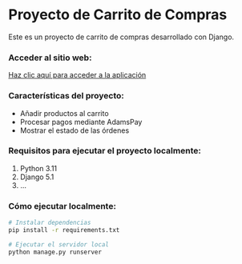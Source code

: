 # Proyecto de Carrito de Compras

Este es un proyecto de carrito de compras desarrollado con Django.

### Acceder al sitio web:

[Haz clic aquí para acceder a la aplicación](https://proyecto-htzy.onrender.com)

### Características del proyecto:
- Añadir productos al carrito
- Procesar pagos mediante AdamsPay
- Mostrar el estado de las órdenes

### Requisitos para ejecutar el proyecto localmente:
1. Python 3.11
2. Django 5.1
3. ...

### Cómo ejecutar localmente:

```bash
# Instalar dependencias
pip install -r requirements.txt

# Ejecutar el servidor local
python manage.py runserver
